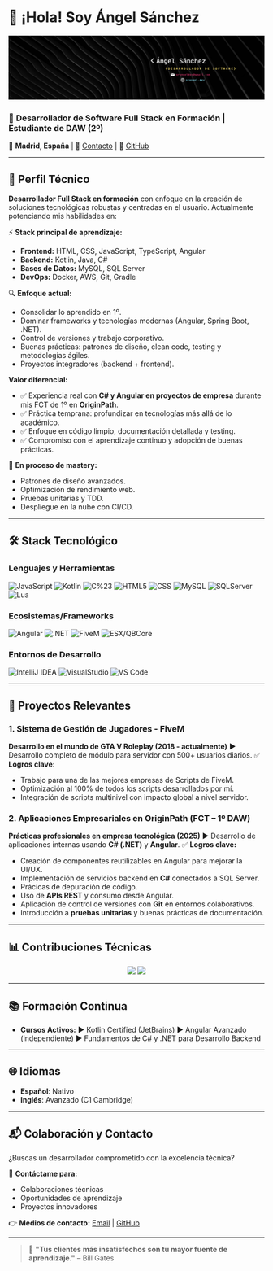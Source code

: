 # 👋 ¡Hola! Soy Ángel Sánchez

![Imagen](./banner.png)

### 🚀 **Desarrollador de Software Full Stack en Formación** | **Estudiante de DAW (2º)**

📍 **Madrid, España** | 📧 [Contacto](mailto:srangeldev@gmail.com) | 💼 [GitHub](https://github.com/SrAngelDev)

---

## 📌 **Perfil Técnico**

**Desarrollador Full Stack en formación** con enfoque en la creación de soluciones tecnológicas robustas y centradas en el usuario. Actualmente potenciando mis habilidades en:

⚡ **Stack principal de aprendizaje:**

* **Frontend:** HTML, CSS, JavaScript, TypeScript, Angular
* **Backend:** Kotlin, Java, C#
* **Bases de Datos:** MySQL, SQL Server
* **DevOps:** Docker, AWS, Git, Gradle

🔍 **Enfoque actual:**

* Consolidar lo aprendido en 1º.
* Dominar frameworks y tecnologías modernas (Angular, Spring Boot, .NET).
* Control de versiones y trabajo corporativo.
* Buenas prácticas: patrones de diseño, clean code, testing y metodologías ágiles.
* Proyectos integradores (backend + frontend).

**Valor diferencial:**

* ✅ Experiencia real con **C# y Angular en proyectos de empresa** durante mis FCT de 1º en **OriginPath**.
* ✅ Práctica temprana: profundizar en tecnologías más allá de lo académico.
* ✅ Enfoque en código limpio, documentación detallada y testing.
* ✅ Compromiso con el aprendizaje continuo y adopción de buenas prácticas.

🚧 **En proceso de mastery:**

* Patrones de diseño avanzados.
* Optimización de rendimiento web.
* Pruebas unitarias y TDD.
* Despliegue en la nube con CI/CD.

---

## 🛠️ **Stack Tecnológico**

### **Lenguajes y Herramientas**

![JavaScript](https://img.shields.io/badge/JavaScript-Intermedio-F7DF1E?style=flat\&logo=javascript\&logoColor=black)
![Kotlin](https://img.shields.io/badge/Kotlin-Avanzado-7F52FF?style=flat\&logo=kotlin\&logoColor=white)
![C%23](https://img.shields.io/badge/C%23-Intermedio-239120?style=flat\&logo=c-sharp\&logoColor=white)
![HTML5](https://img.shields.io/badge/HTML5-Experto-E34F26?style=flat\&logo=html5\&logoColor=white)
![CSS](https://img.shields.io/badge/CSS-Experto-1572B6?style=flat\&logo=css3\&logoColor=white)
![MySQL](https://img.shields.io/badge/MySQL-Intermedio-4479A1?style=flat\&logo=mysql\&logoColor=white)
![SQLServer](https://img.shields.io/badge/SQL_Server-Intermedio-CC2927?style=flat\&logo=microsoftsqlserver\&logoColor=white)
![Lua](https://img.shields.io/badge/Lua-Avanzado-2C2D72?style=flat\&logo=lua\&logoColor=white)

### **Ecosistemas/Frameworks**

![Angular](https://img.shields.io/badge/Angular-Intermedio-DD0031?style=flat\&logo=angular\&logoColor=white)
![.NET](https://img.shields.io/badge/.NET-Intermedio-512BD4?style=flat\&logo=dotnet\&logoColor=white)
![FiveM](https://img.shields.io/badge/FiveM-Desarrollo_de_Scripts-8A2BE2?style=flat\&logo=gta\&logoColor=white)
![ESX/QBCore](https://img.shields.io/badge/ESX/QBCore-Frameworks-0000CD?style=flat\&logo=lua\&logoColor=white)

### **Entornos de Desarrollo**

![IntelliJ IDEA](https://img.shields.io/badge/IntelliJ_IDEA-Full_Stack-000000?style=flat\&logo=intellij-idea\&logoColor=white)
![VisualStudio](https://img.shields.io/badge/Visual_Studio-CSharp-5C2D91?style=flat\&logo=visual-studio\&logoColor=white)
![VS Code](https://img.shields.io/badge/VS_Code-Editor_Principal-007ACC?style=flat\&logo=visual-studio-code\&logoColor=white)

---

## 🌟 **Proyectos Relevantes**

### 1. **Sistema de Gestión de Jugadores - FiveM**

**Desarrollo en el mundo de GTA V Roleplay (2018 - actualmente)**
▶️ Desarrollo completo de módulo para servidor con 500+ usuarios diarios.
✅ **Logros clave:**

* Trabajo para una de las mejores empresas de Scripts de FiveM.
* Optimización al 100% de todos los scripts desarrollados por mí.
* Integración de scripts multinivel con impacto global a nivel servidor.

### 2. **Aplicaciones Empresariales en OriginPath (FCT – 1º DAW)**

**Prácticas profesionales en empresa tecnológica (2025)**
▶️ Desarrollo de aplicaciones internas usando **C# (.NET)** y **Angular**.
✅ **Logros clave:**

* Creación de componentes reutilizables en Angular para mejorar la UI/UX.
* Implementación de servicios backend en **C#** conectados a SQL Server.
* Prácicas de depuración de código.
* Uso de **APIs REST** y consumo desde Angular.
* Aplicación de control de versiones con **Git** en entornos colaborativos.
* Introducción a **pruebas unitarias** y buenas prácticas de documentación.

---

## 📊 **Contribuciones Técnicas**

<div align="center">
  <img height="160em" src="https://github-readme-stats.vercel.app/api?username=SrAngelDev&show_icons=true&theme=radical&hide_border=true&include_all_commits=true"/>
  <img height="160em" src="https://github-readme-stats.vercel.app/api/top-langs/?username=SrAngelDev&layout=compact&theme=radical&hide_border=true&exclude_repo=archive"/>
</div>  

---

## 📚 **Formación Continua**

* **Cursos Activos:**
  ▶️ Kotlin Certified (JetBrains)
  ▶️ Angular Avanzado (independiente)
  ▶️ Fundamentos de C# y .NET para Desarrollo Backend

---

## 🌐 **Idiomas**

* **Español**: Nativo
* **Inglés**: Avanzado (C1 Cambridge)

---

## 📬 **Colaboración y Contacto**

¿Buscas un desarrollador comprometido con la excelencia técnica?

📩 **Contáctame para:**

* Colaboraciones técnicas
* Oportunidades de aprendizaje
* Proyectos innovadores

👉 **Medios de contacto:**
[Email](mailto:srangeldev@gmail.com) | [GitHub](https://github.com/SrAngelDev)

---

> 🚀 **"Tus clientes más insatisfechos son tu mayor fuente de aprendizaje."** – Bill Gates
